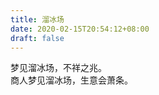 ```yaml
---
title: 溜冰场
date: 2020-02-15T20:54:12+08:00
draft: false
---
```


梦见溜冰场，不祥之兆。<br>
商人梦见溜冰场，生意会萧条。<br>
